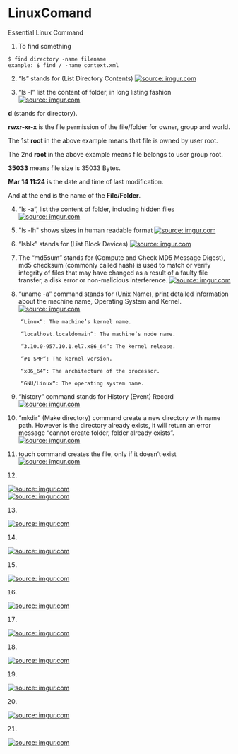 # LinuxComand
Essential Linux Command

1. To find something
```
$ find directory -name filename
example: $ find / -name context.xml
```
2. “ls” stands for (List Directory Contents)
<a href="https://imgur.com/0p5agVN"><img src="https://i.imgur.com/0p5agVN.png" title="source: imgur.com" /></a>

3.  “ls -l” list the content of folder, in long listing fashion
<a href="https://imgur.com/eUfse62"><img src="https://i.imgur.com/eUfse62.png" title="source: imgur.com" /></a>

<b>d</b> (stands for directory).

<b>rwxr-xr-x</b> is the file permission of the file/folder for owner, group and world.

The 1st <b>root</b> in the above example means that file is owned by user root.

The 2nd <b>root</b> in the above example means file belongs to user group root.

<b>35033</b> means file size is 35033 Bytes.

<b>Mar 14 11:24</b> is the date and time of last modification.

And at the end is the name of the <b>File/Folder</b>.


4. “ls -a“, list the content of folder, including hidden files
<a href="https://imgur.com/dENxpUQ"><img src="https://i.imgur.com/dENxpUQ.png" title="source: imgur.com" /></a>

5. "ls -lh" shows sizes in human readable format
<a href="https://imgur.com/HfJO1Gv"><img src="https://i.imgur.com/HfJO1Gv.png" title="source: imgur.com" /></a>

6.  “lsblk” stands for (List Block Devices)
<a href="https://imgur.com/eatg1qY"><img src="https://i.imgur.com/eatg1qY.png" title="source: imgur.com" /></a>

7. The “md5sum” stands for (Compute and Check MD5 Message Digest), md5 checksum (commonly called hash) is used to match or verify integrity of files that may have changed as a result of a faulty file transfer, a disk error or non-malicious interference.
<a href="https://imgur.com/zxg3sbl"><img src="https://i.imgur.com/zxg3sbl.png" title="source: imgur.com" /></a>

8.  “uname -a” command stands for (Unix Name), print detailed information about the machine name, Operating System and Kernel.
<a href="https://imgur.com/YOepUeR"><img src="https://i.imgur.com/YOepUeR.png" title="source: imgur.com" /></a>

```
    “Linux“: The machine’s kernel name.
    
    “localhost.localdomain“: The machine’s node name.
    
    “3.10.0-957.10.1.el7.x86_64“: The kernel release.
    
    “#1 SMP“: The kernel version.
    
    “x86_64“: The architecture of the processor.
    
    “GNU/Linux“: The operating system name.
```

9.  “history” command stands for History (Event) Record
<a href="https://imgur.com/3kOZEsL"><img src="https://i.imgur.com/3kOZEsL.png" title="source: imgur.com" /></a>

10.  “mkdir” (Make directory) command create a new directory with name path. However is the directory already exists, it will return an error message “cannot create folder, folder already exists”.
<a href="https://imgur.com/TdukJel"><img src="https://i.imgur.com/TdukJel.png" title="source: imgur.com" /></a>

11. touch command creates the file, only if it doesn’t exist
<a href="https://imgur.com/ptR6z7h"><img src="https://i.imgur.com/ptR6z7h.png" title="source: imgur.com" /></a>

12.
<a href="https://imgur.com/ZGwIiI4"><img src="https://i.imgur.com/ZGwIiI4.png" title="source: imgur.com" /></a>
</br>
<a href="https://imgur.com/Q8LhD47"><img src="https://i.imgur.com/Q8LhD47.png" title="source: imgur.com" /></a>

13.
<a href="https://imgur.com/oD1rfg1"><img src="https://i.imgur.com/oD1rfg1.png" title="source: imgur.com" /></a>

14.
<a href="https://imgur.com/916ZHdb"><img src="https://i.imgur.com/916ZHdb.png" title="source: imgur.com" /></a>

15.
<a href="https://imgur.com/0VISf7a"><img src="https://i.imgur.com/0VISf7a.png" title="source: imgur.com" /></a>

16.
<a href="https://imgur.com/yasqKM3"><img src="https://i.imgur.com/yasqKM3.png" title="source: imgur.com" /></a>

17.
<a href="https://imgur.com/UtJDaUa"><img src="https://i.imgur.com/UtJDaUa.png" title="source: imgur.com" /></a>

18.
<a href="https://imgur.com/sIjEp8Q"><img src="https://i.imgur.com/sIjEp8Q.png" title="source: imgur.com" /></a>

19.
<a href="https://imgur.com/ystGqZW"><img src="https://i.imgur.com/ystGqZW.png" title="source: imgur.com" /></a>

20.
<a href="https://imgur.com/e1bmYHK"><img src="https://i.imgur.com/e1bmYHK.png" title="source: imgur.com" /></a>

21.
<a href="https://imgur.com/J6mswx0"><img src="https://i.imgur.com/J6mswx0.png" title="source: imgur.com" /></a>

